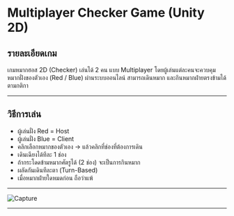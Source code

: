# Multiplayer Checker Game (Unity 2D)

## รายละเอียดเกม
เกมหมากฮอส 2D (Checker) เล่นได้ 2 คน แบบ Multiplayer โดยผู้เล่นแต่ละคนจะควบคุมหมากฝั่งของตัวเอง (Red / Blue) ผ่านระบบออนไลน์ สามารถเดินหมาก และกินหมากฝ่ายตรงข้ามได้ตามกติกา

---

## วิธีการเล่น
- ผู้เล่นฝั่ง Red = Host  
- ผู้เล่นฝั่ง Blue = Client  
- คลิกเลือกหมากของตัวเอง → แล้วคลิกที่ช่องที่ต้องการเดิน  
- เดินเฉียงได้ทีละ 1 ช่อง  
- ถ้ากระโดดข้ามหมากศัตรูได้ (2 ช่อง) จะเป็นการกินหมาก  
- ผลัดกันเดินทีละตา (Turn-Based)  
- เมื่อหมากฝ่ายใดหมดก่อน ถือว่าแพ้  

---

![Capture](https://github.com/user-attachments/assets/5adafd05-8693-43e3-8b6d-68defe00adcc)


---

